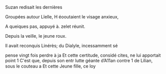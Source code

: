 Suzan redisait les dernières

Groupées autour Lïelle, H
éooutaient le visage anxieux,

A queiques pas, appuyé à.
zelet réunit.

Depuis la veille, le jeune
roux.

Il avait reconquis Linérès;
du Dialyle, incessamment sé

pense vingt fois perdre à ja
Et cette certitude, considé
cites, ne lui apportait point 1
C'est que, depuis son entr
lutte géante d’A11an contre 1
de Lilian, sous le couteau a
Et cette Jeune ﬁlle, ce loy


